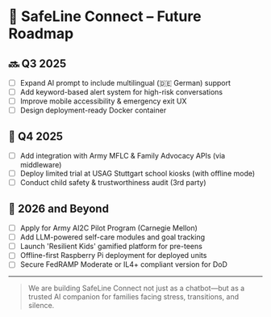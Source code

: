 # 🚧 SafeLine Connect – Future Roadmap

## 🔜 Q3 2025
- [ ] Expand AI prompt to include multilingual (🇩🇪 German) support
- [ ] Add keyword-based alert system for high-risk conversations
- [ ] Improve mobile accessibility & emergency exit UX
- [ ] Design deployment-ready Docker container

## 🔭 Q4 2025
- [ ] Add integration with Army MFLC & Family Advocacy APIs (via middleware)
- [ ] Deploy limited trial at USAG Stuttgart school kiosks (with offline mode)
- [ ] Conduct child safety & trustworthiness audit (3rd party)

## 🧠 2026 and Beyond
- [ ] Apply for Army AI2C Pilot Program (Carnegie Mellon)
- [ ] Add LLM-powered self-care modules and goal tracking
- [ ] Launch 'Resilient Kids' gamified platform for pre-teens
- [ ] Offline-first Raspberry Pi deployment for deployed units
- [ ] Secure FedRAMP Moderate or IL4+ compliant version for DoD

---

> We are building SafeLine Connect not just as a chatbot—but as a trusted AI companion for families facing stress, transitions, and silence.
